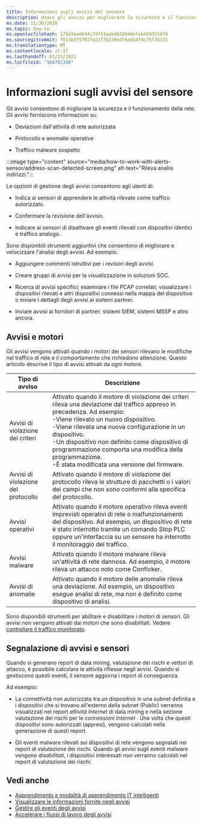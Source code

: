 ```yaml
---
title: Informazioni sugli avvisi del sensore
description: Usare gli avvisi per migliorare la sicurezza e il funzionamento della rete.
ms.date: 11/30/2020
ms.topic: how-to
ms.openlocfilehash: 178d3aedb44c29f53aab481894defeb4b9355d39
ms.sourcegitcommit: f611b3f57027a21f7b229edf8a5b4f4c75f76331
ms.translationtype: MT
ms.contentlocale: it-IT
ms.lasthandoff: 03/22/2021
ms.locfileid: "104781348"
---
```

# <a name="about-sensor-alerts"></a>Informazioni sugli avvisi del sensore

Gli avvisi consentono di migliorare la sicurezza e il funzionamento della rete. Gli avvisi forniscono informazioni su:

- Deviazioni dall'attività di rete autorizzata

- Protocollo e anomalie operative

- Traffico malware sospetto

:::image type="content" source="media/how-to-work-with-alerts-sensor/address-scan-detected-screen.png" alt-text="Rileva analisi indirizzi.":::

Le opzioni di gestione degli avvisi consentono agli utenti di:

- Indica ai sensori di apprendere le attività rilevate come traffico autorizzato.

- Confermare la revisione dell'avviso.

- Indicare ai sensori di disattivare gli eventi rilevati con dispositivi identici e traffico analogo.

Sono disponibili strumenti aggiuntivi che consentono di migliorare e velocizzare l'analisi degli avvisi. Ad esempio:

  - Aggiungere commenti istruttivi per i revisori degli avvisi.

  - Creare gruppi di avvisi per la visualizzazione in soluzioni SOC. 

  - Ricerca di avvisi specifici; esaminare i file PCAP correlati; visualizzare i dispositivi rilevati e altri dispositivi connessi nella mappa del dispositivo o inviare i dettagli degli avvisi ai sistemi partner.

  - Inviare avvisi ai fornitori di partner: sistemi SIEM, sistemi MSSP e altro ancora.

## <a name="alerts-and-engines"></a>Avvisi e motori

Gli avvisi vengono attivati quando i motori dei sensori rilevano le modifiche nel traffico di rete e il comportamento che richiedono attenzione. Questo articolo descrive il tipo di avvisi attivati da ogni motore.

| Tipo di avviso | Descrizione |
|-|-|
| Avvisi di violazione dei criteri | Attivato quando il motore di violazione dei criteri rileva una deviazione dal traffico appreso in precedenza. Ad esempio: <br /> -Viene rilevato un nuovo dispositivo.  <br /> -Viene rilevata una nuova configurazione in un dispositivo. <br /> -Un dispositivo non definito come dispositivo di programmazione comporta una modifica della programmazione. <br /> -È stata modificata una versione del firmware. |
| Avvisi di violazione del protocollo | Attivato quando il motore di violazione del protocollo rileva le strutture di pacchetti o i valori dei campi che non sono conformi alla specifica del protocollo. | 
| Avvisi operativi | Attivato quando il motore operativo rileva eventi imprevisti operativi di rete o malfunzionamenti del dispositivo. Ad esempio, un dispositivo di rete è stato interrotto tramite un comando Stop PLC oppure un'interfaccia su un sensore ha interrotto il monitoraggio del traffico. |
| Avvisi malware | Attivato quando il motore malware rileva un'attività di rete dannosa. Ad esempio, il motore rileva un attacco noto come Conficker. |
| Avvisi di anomalie | Attivato quando il motore delle anomalie rileva una deviazione. Ad esempio, un dispositivo esegue analisi di rete, ma non è definito come dispositivo di analisi. |

Sono disponibili strumenti per abilitare e disabilitare i motori di sensori. Gli avvisi non vengono attivati dai motori che sono disabilitati. Vedere [controllare il traffico monitorato](how-to-control-what-traffic-is-monitored.md).

## <a name="alerts-and-sensor-reporting"></a>Segnalazione di avvisi e sensori

Quando si generano report di data mining, valutazione dei rischi e vettori di attacco, è possibile calcolare le attività riflesse negli avvisi. Quando si gestiscono questi eventi, il sensore aggiorna i report di conseguenza.

Ad esempio:

  - La connettività non autorizzata tra un dispositivo in una subnet definita e i dispositivi che si trovano all'esterno della subnet (Public) verranno visualizzati nel report *attività Internet* di data mining e nella sezione valutazione dei rischi per le *connessioni Internet* . Una volta che questi dispositivi sono autorizzati (appresi), vengono calcolati nella generazione di questi report.

  - Gli eventi malware rilevati sui dispositivi di rete vengono segnalati nei report di valutazione dei rischi. Quando gli avvisi sugli eventi malware vengono *disabilitati*, i dispositivi interessati non verranno calcolati nel report di valutazione dei rischi.

## <a name="see-also"></a>Vedi anche

- [Apprendimento e modalità di apprendimento IT intelligenti](how-to-control-what-traffic-is-monitored.md#learning-and-smart-it-learning-modes)
- [Visualizzare le informazioni fornite negli avvisi](how-to-view-information-provided-in-alerts.md)
- [Gestire gli eventi degli avvisi](how-to-manage-the-alert-event.md)
- [Accelerare i flussi di lavoro degli avvisi](how-to-accelerate-alert-incident-response.md)

